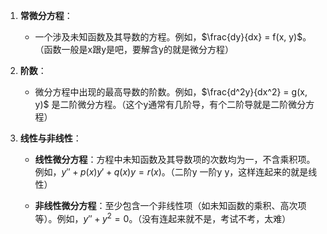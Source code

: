 
1. **常微分方程**：
   - 一个涉及未知函数及其导数的方程。例如，$\frac{dy}{dx} = f(x, y)$。（函数一般是x跟y是吧，要解含y的就是微分方程）

2. **阶数**：
   - 微分方程中出现的最高导数的阶数。例如，$\frac{d^2y}{dx^2} = g(x, y)$ 是二阶微分方程。（这个y通常有几阶导，有个二阶导就是二阶微分方程）

3. **线性与非线性**：
   - **线性微分方程**：方程中未知函数及其导数项的次数均为一，不含乘积项。例如，$y'' + p(x)y' + q(x)y = r(x)$。（二阶y 一阶y y，这样连起来的就是线性）
   
   - **非线性微分方程**：至少包含一个非线性项（如未知函数的乘积、高次项等）。例如，$y'' + y^2 = 0$。（没有连起来就不是，考试不考，太难）